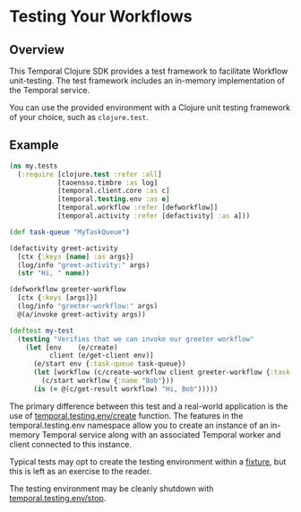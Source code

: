 # Testing Your Workflows

## Overview

This Temporal Clojure SDK provides a test framework to facilitate Workflow unit-testing. The test framework includes an in-memory implementation of the Temporal service.

You can use the provided environment with a Clojure unit testing framework of your choice, such as `clojure.test`.

## Example

```clojure
(ns my.tests
  (:require [clojure.test :refer :all]
            [taoensso.timbre :as log]
            [temporal.client.core :as c]
            [temporal.testing.env :as e]
            [temporal.workflow :refer [defworkflow]]
            [temporal.activity :refer [defactivity] :as a]))

(def task-queue "MyTaskQueue")

(defactivity greet-activity
  [ctx {:keys [name] :as args}]
  (log/info "greet-activity:" args)
  (str "Hi, " name))

(defworkflow greeter-workflow
  [ctx {:keys [args]}]
  (log/info "greeter-workflow:" args)
  @(a/invoke greet-activity args))

(deftest my-test
  (testing "Verifies that we can invoke our greeter workflow"
    (let [env    (e/create)
          client (e/get-client env)]
      (e/start env {:task-queue task-queue})
      (let [workflow (c/create-workflow client greeter-workflow {:task-queue task-queue})]
        (c/start workflow {:name "Bob"}))
      (is (= @(c/get-result workflow) "Hi, Bob")))))
```

The primary difference between this test and a real-world application is the use of [temporal.testing.env/create](https://cljdoc.org/d/io.github.manetu/temporal-sdk/CURRENT/api/temporal.testing.env#create) function.  The features in the temporal.testing.env namespace allow you to create an instance of an in-memory Temporal service along with an associated Temporal worker and client connected to this instance.

Typical tests may opt to create the testing environment within a [fixture](https://clojuredocs.org/clojure.test/use-fixtures), but this is left as an exercise to the reader.

The testing environment may be cleanly shutdown with [temporal.testing.env/stop](https://cljdoc.org/d/io.github.manetu/temporal-sdk/CURRENT/api/temporal.testing.env#stop).